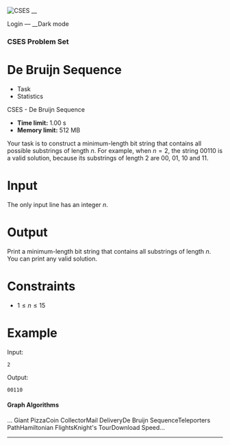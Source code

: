 ![CSES](/logo.png?1) __

Login — __Dark mode

### CSES Problem Set

# De Bruijn Sequence

  * Task
  * Statistics

CSES - De Bruijn Sequence

  * **Time limit:** 1.00 s
  * **Memory limit:** 512 MB

Your task is to construct a minimum-length bit string that contains all
possible substrings of length $n$. For example, when $n=2$, the string 00110
is a valid solution, because its substrings of length $2$ are 00, 01, 10 and
11.

# Input

The only input line has an integer $n$.

# Output

Print a minimum-length bit string that contains all substrings of length $n$.
You can print any valid solution.

# Constraints

  * $1 \le n \le 15$

# Example

Input:

``` 2 ```

Output:

``` 00110 ```

#### Graph Algorithms

... Giant PizzaCoin CollectorMail DeliveryDe Bruijn SequenceTeleporters
PathHamiltonian FlightsKnight's TourDownload Speed...

* * *


